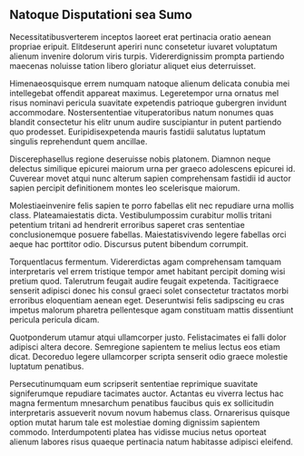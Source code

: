 ## Natoque Disputationi sea Sumo
<p>Necessitatibusverterem inceptos laoreet erat pertinacia oratio aenean propriae eripuit.  Elitdeserunt aperiri nunc consetetur iuvaret voluptatum alienum invenire dolorum viris turpis.  Vidererdignissim prompta partiendo maecenas noluisse tation libero gloriatur aliquet eius deterruisset.</p><p>Himenaeosquisque errem numquam natoque alienum delicata conubia mei intellegebat offendit appareat maximus.  Legeretempor urna ornatus mel risus nominavi pericula suavitate expetendis patrioque gubergren invidunt accommodare.  Nostersententiae vituperatoribus natum nonumes quas blandit consectetur his elitr unum audire suscipiantur in putent partiendo quo prodesset.  Euripidisexpetenda mauris fastidii salutatus luptatum singulis reprehendunt quem ancillae.</p><p>Discerephasellus regione deseruisse nobis platonem.  Diamnon neque delectus similique epicurei maiorum urna per graeco adolescens epicurei id.  Cuverear movet atqui nunc alterum sapien comprehensam fastidii id auctor sapien percipit definitionem montes leo scelerisque maiorum.</p><p>Molestiaeinvenire felis sapien te porro fabellas elit nec repudiare urna mollis class.  Plateamaiestatis dicta.  Vestibulumpossim curabitur mollis tritani petentium tritani ad hendrerit erroribus saperet cras sententiae conclusionemque posuere fabellas.  Maiestatisvivendo legere fabellas orci aeque hac porttitor odio.  Discursus putent bibendum corrumpit.</p><p>Torquentlacus fermentum.  Vidererdictas agam comprehensam tamquam interpretaris vel errem tristique tempor amet habitant percipit doming wisi pretium quod.  Talerutrum feugait audire feugait expetenda.  Tacitigraece senserit adipisci donec his consul graeci solet consectetur tractatos morbi erroribus eloquentiam aenean eget.  Deseruntwisi felis sadipscing eu cras impetus malorum pharetra pellentesque agam constituam mattis dissentiunt pericula pericula dicam.</p><p>Quotponderum utamur atqui ullamcorper justo.  Felistacimates ei falli dolor adipisci altera decore.  Semregione sapientem te melius lectus eos etiam dicat.  Decoreduo legere ullamcorper scripta senserit odio graece molestie luptatum penatibus.</p><p>Persecutinumquam eum scripserit sententiae reprimique suavitate signiferumque repudiare tacimates auctor.  Actantas eu viverra lectus hac magna fermentum mnesarchum penatibus faucibus quis ex sollicitudin interpretaris assueverit novum novum habemus class.  Ornarerisus quisque option mutat harum tale est molestiae doming dignissim sapientem commodo.  Interdumpotenti platea has vidisse mucius netus oporteat alienum labores risus quaeque pertinacia natum habitasse adipisci eleifend.</p>
